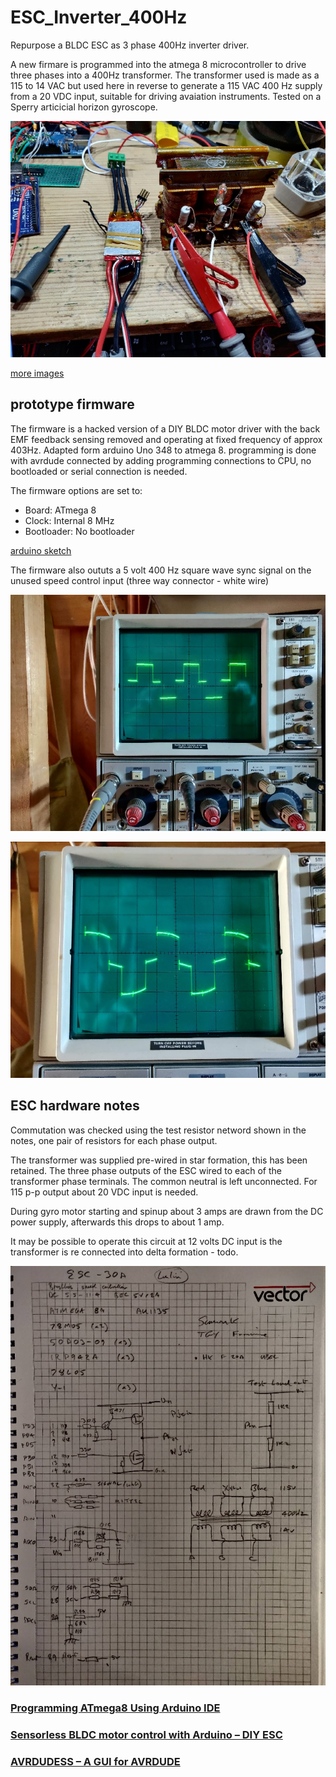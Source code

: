 # ESC_Inverter_400Hz
Repurpose a BLDC ESC as 3 phase 400Hz inverter driver.

A new firmare is programmed into the atmega 8 microcontroller to drive three phases into a 400Hz transformer. The transformer used is made as a 115 to 14 VAC but used here in reverse to generate a 115 VAC 400 Hz supply from a 20 VDC input, suitable for driving avaiation instruments. Tested on a Sperry articicial horizon gyroscope.

![Overview](./images/IMG_20220419_183145.jpg)

[more images](./images)

## prototype firmware

The firmware is a hacked version of a DIY BLDC motor driver with the back EMF feedback sensing removed and operating at fixed frequency of approx 403Hz. Adapted form arduino Uno 348 to atmega 8. programming is done with avrdude connected by adding programming connections to CPU, no bootloaded or serial connection is needed.

The firmware options are set to:

  * Board: ATmega 8
  * Clock: Internal 8 MHz
  * Bootloader: No bootloader

[arduino sketch](./ESC_400Hz_Gen/ESC_400Hz_Gen.ino)

The firmware also oututs a 5 volt 400 Hz square wave sync signal on the unused speed control input (three way connector - white wire)

![Transformer primary voltage waveform](./images/Voltage_waveform_primary_onload.jpg)

![Transformer secondary voltage waveform](./images/Voltage_waveform_secondary_onload.jpg)

## ESC hardware notes

Commutation was checked using the test resistor netword shown in the notes, one pair of resistors for each phase output. 

The transformer was supplied pre-wired in star formation, this has been retained.
The three phase outputs of the ESC wired to each of the transformer phase terminals. The common neutral is left unconnected. For 115 p-p output about 20 VDC input is needed.

During gyro motor starting and spinup about 3 amps are drawn from the DC power supply, afterwards this drops to about 1 amp.

It may be possible to operate this circuit at 12 volts DC input is the transformer is re connected into delta formation - todo.

![ESC notes](./images/IMG_20220419_214941.jpg)

### [Programming ATmega8 Using Arduino IDE](https://create.arduino.cc/projecthub/hami/programming-atmega8-using-arduino-ide-90c2ad)

### [Sensorless BLDC motor control with Arduino – DIY ESC](https://simple-circuit.com/arduino-sensorless-bldc-motor-controller-esc/)

### [AVRDUDESS – A GUI for AVRDUDE](https://blog.zakkemble.net/avrdudess-a-gui-for-avrdude/)

